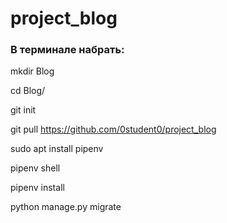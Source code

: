 # project_blog

<H3> В терминале набрать: </H3>

mkdir Blog 

cd Blog/

git init
  
git pull https://github.com/0student0/project_blog

sudo apt install pipenv

pipenv shell

pipenv install

python manage.py migrate



